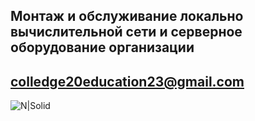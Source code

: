 ## Монтаж и обслуживание локально вычислительной сети и серверное оборудование организации
## colledge20education23@gmail.com

![N|Solid](https://yt3.googleusercontent.com/ytc/AGIKgqN2ugP7ZFfI0acTRd20eI4b8t9nyGxuNMygYTZ3Y_g=s900-c-k-c0x00ffffff-no-rj)

